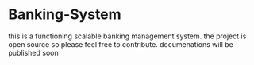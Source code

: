 # Banking-System
this is a functioning scalable banking management system.
the project is open source so please feel free to contribute.
documenations will be published soon
